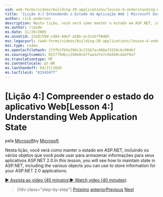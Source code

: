 ```yaml
---
uid: web-forms/videos/building-20-applications/lesson-4-understanding-web-application-state
title: '[Lição 4:] Entendendo o Estado da Aplicação Web | Microsoft Docs'
author: rick-anderson
description: Nesta lição, você verá como manter o estado em ASP.NET, incluindo os vários objetos que você pode usar para armazenar informações para o seu ASP.NET 2.0...
ms.author: riande
ms.date: 11/28/2005
ms.assetid: 22ddc59d-cd84-4def-a58b-ec3ca57f0d85
msc.legacyurl: /web-forms/videos/building-20-applications/lesson-4-understanding-web-application-state
msc.type: video
ms.openlocfilehash: 1f3fb1fb5e39dc3c131b7ac488a73159cbc984bf
ms.sourcegitcommit: 022f79dbc1350e0c6ffaa1e7e7c6e850cdabf9af
ms.translationtype: MT
ms.contentlocale: pt-BR
ms.lasthandoff: 04/17/2020
ms.locfileid: "81543477"
---
```

# <a name="lesson-4-understanding-web-application-state"></a><span data-ttu-id="7494b-103">[Lição 4:] Compreender o estado do aplicativo Web</span><span class="sxs-lookup"><span data-stu-id="7494b-103">[Lesson 4:] Understanding Web Application State</span></span>

<span data-ttu-id="7494b-104">pela [Microsoft](https://github.com/microsoft)</span><span class="sxs-lookup"><span data-stu-id="7494b-104">by [Microsoft](https://github.com/microsoft)</span></span>

<span data-ttu-id="7494b-105">Nesta lição, você verá como manter o estado em ASP.NET, incluindo os vários objetos que você pode usar para armazenar informações para seus aplicativos ASP.NET 2.0.</span><span class="sxs-lookup"><span data-stu-id="7494b-105">In this lesson, you will see how to maintain state in ASP.NET, including the various objects you can use to store information for your ASP.NET 2.0 applications.</span></span>

[<span data-ttu-id="7494b-106">&#9654; Assista ao vídeo (40 minutos)</span><span class="sxs-lookup"><span data-stu-id="7494b-106">&#9654; Watch video (40 minutes)</span></span>](https://channel9.msdn.com/Blogs/ASP-NET-Site-Videos/lesson-4-understanding-web-application-state)

> [!div class="step-by-step"]
> <span data-ttu-id="7494b-107">[Próximo](lesson-3-understanding-more-about-events-and-postback.md)
> [anterior](lesson-5-debugging-and-tracing-your-website.md)</span><span class="sxs-lookup"><span data-stu-id="7494b-107">[Previous](lesson-3-understanding-more-about-events-and-postback.md)
[Next](lesson-5-debugging-and-tracing-your-website.md)</span></span>

